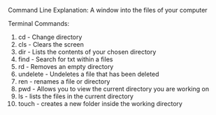 Command Line Explanation: A window into the files of your computer

Terminal Commands:
1. cd - Change directory
2. cls - Clears the screen
3. dir - Lists the contents of your chosen directory
4. find - Search for txt within a files
5. rd - Removes an empty directory
6. undelete - Undeletes a file that has been deleted
7. ren - renames a file or directory
8. pwd - Allows you to view the current directory you are working on
9. ls - lists the files in the current directory
10. touch - creates a new folder inside the working directory
